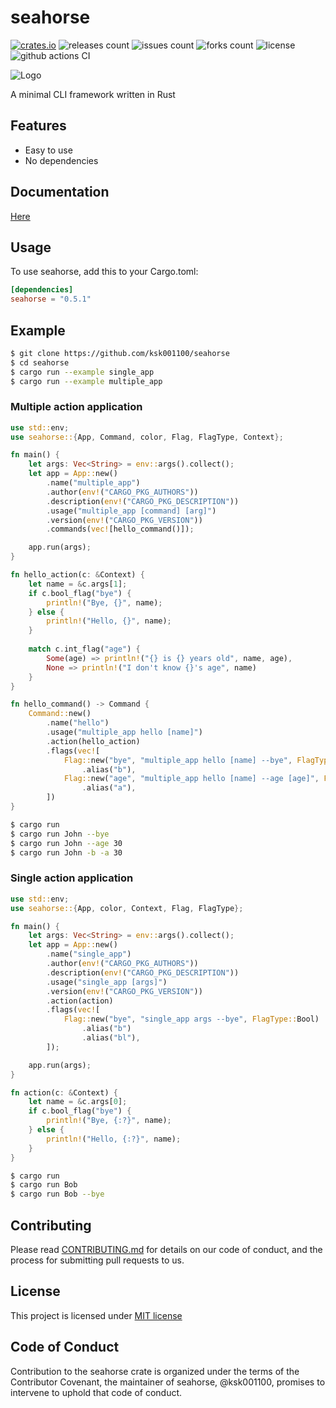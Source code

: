 # seahorse

[![crates.io](https://img.shields.io/crates/v/seahorse.svg)](https://crates.io/crates/seahorse)
![releases count](https://img.shields.io/github/release/ksk001100/seahorse.svg)
![issues count](https://img.shields.io/github/issues/ksk001100/seahorse.svg)
![forks count](https://img.shields.io/github/forks/ksk001100/seahorse.svg)
![license](https://img.shields.io/github/license/ksk001100/seahorse.svg)
![github actions CI](https://github.com/ksk001100/seahorse/workflows/CI/badge.svg?branch=master)

![Logo](https://repository-images.githubusercontent.com/226840735/d3e77500-51a0-11ea-845e-3cc87714278b)

A minimal CLI framework written in Rust

## Features
- Easy to use
- No dependencies

## Documentation
[Here](https://docs.rs/seahorse)

## Usage
To use seahorse, add this to your Cargo.toml:

```toml
[dependencies]
seahorse = "0.5.1"
```

## Example

```bash
$ git clone https://github.com/ksk001100/seahorse
$ cd seahorse
$ cargo run --example single_app
$ cargo run --example multiple_app
```

### Multiple action application

```rust
use std::env;
use seahorse::{App, Command, color, Flag, FlagType, Context};

fn main() {
    let args: Vec<String> = env::args().collect();
    let app = App::new()
        .name("multiple_app")
        .author(env!("CARGO_PKG_AUTHORS"))
        .description(env!("CARGO_PKG_DESCRIPTION"))
        .usage("multiple_app [command] [arg]")
        .version(env!("CARGO_PKG_VERSION"))
        .commands(vec![hello_command()]);

    app.run(args);
}

fn hello_action(c: &Context) {
    let name = &c.args[1];
    if c.bool_flag("bye") {
        println!("Bye, {}", name);
    } else {
        println!("Hello, {}", name);
    }
    
    match c.int_flag("age") {
        Some(age) => println!("{} is {} years old", name, age),
        None => println!("I don't know {}'s age", name)
    }
}

fn hello_command() -> Command {
    Command::new()
        .name("hello")
        .usage("multiple_app hello [name]")
        .action(hello_action)
        .flags(vec![
            Flag::new("bye", "multiple_app hello [name] --bye", FlagType::Bool)
                .alias("b"),
            Flag::new("age", "multiple_app hello [name] --age [age]", FlagType::Int)
                .alias("a"),
        ])
}
```

```bash
$ cargo run
$ cargo run John --bye
$ cargo run John --age 30
$ cargo run John -b -a 30
```

### Single action application
```rust
use std::env;
use seahorse::{App, color, Context, Flag, FlagType};

fn main() {
    let args: Vec<String> = env::args().collect();
    let app = App::new()
        .name("single_app")
        .author(env!("CARGO_PKG_AUTHORS"))
        .description(env!("CARGO_PKG_DESCRIPTION"))
        .usage("single_app [args]")
        .version(env!("CARGO_PKG_VERSION"))
        .action(action)
        .flags(vec![
            Flag::new("bye", "single_app args --bye", FlagType::Bool)
                .alias("b")
                .alias("bl"),
        ]);

    app.run(args);
}

fn action(c: &Context) {
    let name = &c.args[0];
    if c.bool_flag("bye") {
        println!("Bye, {:?}", name);
    } else {
        println!("Hello, {:?}", name);
    }
}
```

```bash
$ cargo run
$ cargo run Bob
$ cargo run Bob --bye
```

## Contributing
Please read [CONTRIBUTING.md](.github/CONTRIBUTING.md) for details on our code of conduct, and the process for submitting pull requests to us.

## License
This project is licensed under [MIT license](LICENSE)

## Code of Conduct
Contribution to the seahorse crate is organized under the terms of the Contributor Covenant, the maintainer of seahorse, @ksk001100, promises to intervene to uphold that code of conduct.
